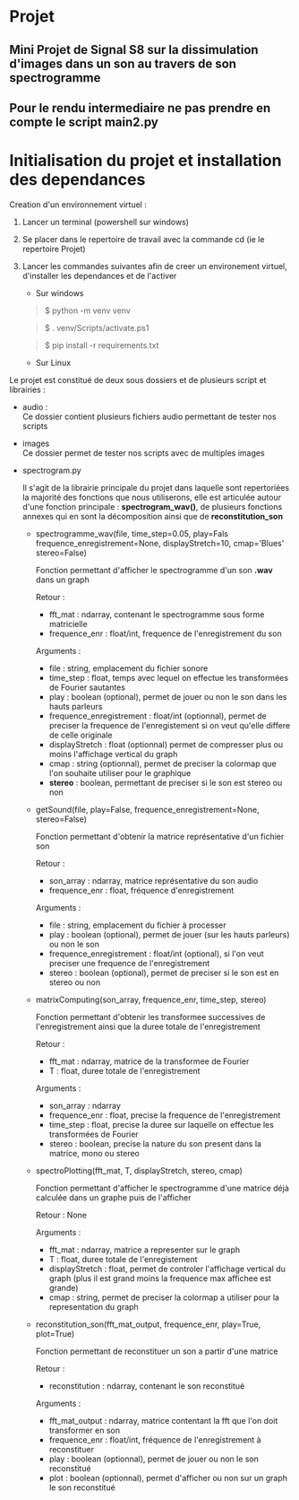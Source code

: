 # Projet
 Mini Projet de Signal S8 sur la dissimulation d'images dans un son au travers de son spectrogramme
---------------------
Pour le rendu intermediaire ne pas prendre en compte le script main2.py 
---------------------

# Initialisation du projet et installation des dependances
Creation d'un environnement virtuel :
1. Lancer un terminal (powershell sur windows)
2. Se placer dans le repertoire de travail avec la commande cd (ie le repertoire Projet)
3. Lancer les commandes suivantes afin de creer un environement virtuel, d'installer  les dependances et de l'activer
    * Sur windows
    >$ python -m venv venv 

    >$ . venv/Scripts/activate.ps1 

    >$ pip install -r requirements.txt
    * Sur Linux


Le projet est constitué de deux sous dossiers et de plusieurs script et librairies : 
* audio :  
 Ce dossier contient plusieurs fichiers audio permettant de tester nos scripts

*  images  
Ce dossier permet de tester nos scripts avec de multiples images 

* spectrogram.py 

    Il s'agit de la  librairie principale du projet dans laquelle sont repertoriées la majorité des fonctions que nous utiliserons, elle est articulée autour d'une fonction principale : **spectrogram_wav()**, de plusieurs fonctions annexes qui en sont la décomposition ainsi que de **reconstitution_son**

    * spectrogramme_wav(file, time_step=0.05, play=Fals    frequence_enregistrement=None, displayStretch=10, cmap='Blues'  stereo=False)
    
        Fonction permettant d'afficher le spectrogramme d'un son **.wav** dans un graph

        Retour : 
        * fft_mat : ndarray, contenant le spectrogramme sous forme matricielle
        * frequence_enr : float/int, frequence de l'enregistrement du son

        Arguments : 
        * file : string, emplacement du fichier sonore
        * time_step : float, temps avec lequel on effectue les transformées de Fourier sautantes
        * play : boolean (optional), permet de jouer ou non le son dans les hauts parleurs
        * frequence_enregistrement : float/int (optionnal), permet de preciser la frequence de l'enregistement si on veut qu'elle differe de celle originale
        * displayStretch : float (optionnal) permet de compresser plus ou moins l'affichage vertical du graph
        * cmap : string (optionnal), permet de preciser la colormap que l'on souhaite utiliser pour le graphique
        * **stereo** : boolean, permettant de preciser si le son est stereo ou non


    * getSound(file, play=False, frequence_enregistrement=None, stereo=False)
    
        Fonction permettant d'obtenir la matrice représentative d'un fichier son

        Retour :
         * son_array : ndarray, matrice représentative du son audio
         * frequence_enr : float, fréquence d'enregistrement

        Arguments :
        * file : string, emplacement du fichier à processer 
        * play : boolean (optional), permet de jouer (sur les hauts parleurs) ou non le son 
        * frequence_enregistrement : float/int (optional), si l'on veut preciser une frequence de l'enregistrement 
        * stereo : boolean (optional), permet de preciser si le son est en stereo ou non

    * matrixComputing(son_array, frequence_enr, time_step, stereo)
        
        Fonction permettant d'obtenir les transformee successives de l'enregistrement ainsi que la duree totale de l'enregistrement

        Retour :
        * fft_mat : ndarray, matrice de la transformee de Fourier
        * T : float, duree totale de l'enregistrement

        Arguments :
        * son_array : ndarray
        * frequence_enr : float, precise la frequence de l'enregistrement
        * time_step : float, precise la duree sur laquelle on effectue les transformées de Fourier
        * stereo : boolean, precise la nature du son present dans la matrice, mono ou stereo

    * spectroPlotting(fft_mat, T, displayStretch, stereo, cmap)

        Fonction permettant d'afficher le spectrogramme d'une matrice déjà calculée dans un graphe puis de l'afficher

        Retour : None 
        
        Arguments :
        * fft_mat : ndarray, matrice a representer sur le graph
        * T : float, duree totale de l'enregistement 
        * displayStretch : float, permet de controler l'affichage vertical du graph (plus il est grand moins la frequence max affichee est grande)
        * cmap : string, permet de preciser la colormap a utiliser pour la representation du graph

    * reconstitution_son(fft_mat_output, frequence_enr, play=True, plot=True)

        Fonction permettant de reconstituer un son a partir d'une matrice
        
        Retour :
        * reconstitution : ndarray, contenant le son reconstitué

        Arguments : 
        * fft_mat_output : ndarray, matrice contentant la fft que l'on doit transformer en son
        * frequence_enr : float/int, fréquence de l'enregistrement à reconstituer
        * play : boolean (optionnal), permet de jouer ou non le son reconstitué
        * plot : boolean (optionnal), permet d'afficher ou non sur un graph le son reconstitué

